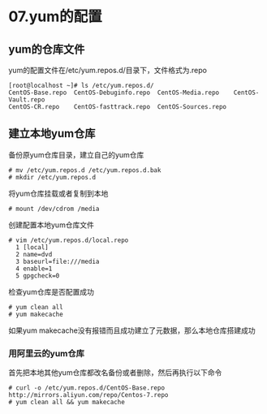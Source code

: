# 07.yum的配置

## yum的仓库文件

yum的配置文件在/etc/yum.repos.d/目录下，文件格式为.repo  

```shell
[root@localhost ~]# ls /etc/yum.repos.d/
CentOS-Base.repo  CentOS-Debuginfo.repo  CentOS-Media.repo    CentOS-Vault.repo
CentOS-CR.repo    CentOS-fasttrack.repo  CentOS-Sources.repo
```

## 建立本地yum仓库

备份原yum仓库目录，建立自己的yum仓库  

```shell
# mv /etc/yum.repos.d /etc/yum.repos.d.bak
# mkdir /etc/yum.repos.d
```

将yum仓库挂载或者复制到本地  

```shell
# mount /dev/cdrom /media
```

创建配置本地yum仓库文件  

```shell
# vim /etc/yum.repos.d/local.repo
  1 [local]
  2 name=dvd
  3 baseurl=file:///media
  4 enable=1
  5 gpgcheck=0
```

检查yum仓库是否配置成功  

```shell
# yum clean all
# yum makecache
```

如果yum makecache没有报错而且成功建立了元数据，那么本地仓库搭建成功  

### 用阿里云的yum仓库

首先把本地其他yum仓库都改名备份或者删除，然后再执行以下命令  

```shell
# curl -o /etc/yum.repos.d/CentOS-Base.repo http://mirrors.aliyun.com/repo/Centos-7.repo
# yum clean all && yum makecache
```